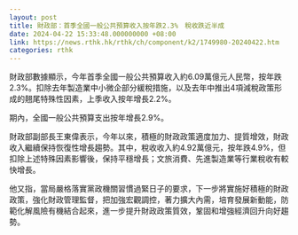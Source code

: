 ```yaml
---
layout: post
title: 財政部：首季全國一般公共預算收入按年跌2.3%　稅收跌近半成
date: 2024-04-22 15:33:48.000000000 +08:00
link: https://news.rthk.hk/rthk/ch/component/k2/1749980-20240422.htm
categories: rthk
---
```


財政部數據顯示，今年首季全國一般公共預算收入約6.09萬億元人民幣，按年跌2.3%。扣除去年製造業中小微企部分緩稅措施，以及去年中推出4項減稅政策形成的翹尾特殊性因素，上季收入按年增長2.2%。

期內，全國一般公共預算支出按年增長2.9%。

財政部副部長王東偉表示，今年以來，積極的財政政策適度加力、提質增效，財政收入繼續保持恢復性增長趨勢。其中，稅收收入約4.92萬億元，按年跌4.9%，但扣除上述特殊因素影響後，保持平穩增長；文旅消費、先進製造業等行業稅收有較快增長。

他又指，當局嚴格落實黨政機關習慣過緊日子的要求，下一步將實施好積極的財政政策，強化財政管理監督，把加強宏觀調控，著力擴大內需，培育發展新動能，防範化解風險有機結合起來，進一步提升財政政策質效，鞏固和增強經濟回升向好趨勢。
